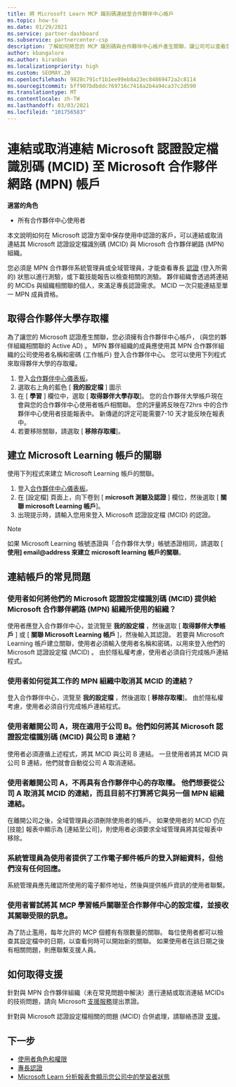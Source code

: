 ```yaml
---
title: 將 Microsoft Learn MCP 識別碼連結至合作夥伴中心帳戶
ms.topic: how-to
ms.date: 01/29/2021
ms.service: partner-dashboard
ms.subservice: partnercenter-csp
description: 了解如何將您的 MCP 識別碼與合作夥伴中心帳戶產生關聯，讓公司可以查看您對專長認證所採取的訓練和學習路徑。
author: kbangalore
ms.author: kiranban
ms.localizationpriority: high
ms.custom: SEOMAY.20
ms.openlocfilehash: 9828c791cf1b1ee99eb8a23ec84869472a2c8114
ms.sourcegitcommit: bff907bdbddc769716c7418a2b4a94ca37c2d590
ms.translationtype: MT
ms.contentlocale: zh-TW
ms.lasthandoff: 03/03/2021
ms.locfileid: "101756583"
---
```

# <a name="link-or-unlink-a-microsoft-certification-profile-id-mcid-to-a-microsoft-partner-network-mpn-account"></a>連結或取消連結 Microsoft 認證設定檔識別碼 (MCID) 至 Microsoft 合作夥伴網路 (MPN) 帳戶

**適當的角色**

- 所有合作夥伴中心使用者

本文說明如何在 Microsoft 認證方案中保存使用中認證的客戶，可以連結或取消連結其 Microsoft 認證設定檔識別碼 (MCID) 與 Microsoft 合作夥伴網路 (MPN) 組織。

您必須是 MPN 合作夥伴系統管理員或全域管理員，才能查看專長 [認證](https://partner.microsoft.com/pcv/partnership/competencies) (登入所需的) 狀態以進行測驗，或下載技能報告以檢查相關的測驗。 夥伴組織會透過將連結的 MCIDs 與組織相關聯的個人，來滿足專長認證需求。 MCID 一次只能連結至單一 MPN 成員資格。

## <a name="get-partner-university-access"></a>取得合作夥伴大學存取權

為了讓您的 Microsoft 認證產生關聯，您必須擁有合作夥伴中心帳戶， (與您的夥伴組織相關聯的 Active AD) 。 MPN 夥伴組織的成員應使用其 MPN 合作夥伴組織的公司使用者名稱和密碼 (工作帳戶) 登入合作夥伴中心。
您可以使用下列程式來取得夥伴大學的存取權。

1. 登入[合作夥伴中心儀表板](https://partner.microsoft.com/dashboard/)。
2. 選取右上角的藍色 [ **我的設定檔** ] 圖示
3. 在 [ **學習** ] 欄位中，選取 [ **取得夥伴大學存取**]。
您的合作夥伴大學帳戶現在會與您的合作夥伴中心使用者帳戶相關聯。 您的評量將反映在72hrs 中的合作夥伴中心使用者技能報表中。 新傳遞的評定可能需要7-10 天才能反映在報表中。
4. 若要移除關聯，請選取 [ **移除存取權**]。

## <a name="associate-a-microsoft-learning-account"></a>建立 Microsoft Learning 帳戶的關聯

使用下列程式來建立 Microsoft Learning 帳戶的關聯。 

1. 登入[合作夥伴中心儀表板](https://partner.microsoft.com/dashboard/)。
2. 在 [設定檔] 頁面上，向下卷到 [ **microsoft 測驗及認證** ] 欄位，然後選取 [ **關聯 microsoft Learning 帳戶**]。
3. 出現提示時，請輸入您用來登入 Microsoft 認證設定檔 (MCID) 的認證。

>[!NOTE]
>如果 Microsoft Learning 帳號憑證與「合作夥伴大學」帳號憑證相同，請選取 [ **使用] email@address 來建立 microsoft learning 帳戶的關聯**。

## <a name="frequently-asked-questions-about-linking-accounts"></a>連結帳戶的常見問題

### <a name="how-can-a-user-link-their-microsoft-certification-profile-id-mcid-with-the-microsoft-partner-network-mpn-organization-they-work-for"></a>使用者如何將他們的 Microsoft 認證設定檔識別碼 (MCID) 提供給 Microsoft 合作夥伴網路 (MPN) 組織所使用的組織？

使用者應登入合作夥伴中心，並流覽至 **我的設定檔** ，然後選取 [ **取得夥伴大學帳戶** ] 或 [ **關聯 Microsoft Learning 帳戶** ]，然後輸入其認證。 若要與 Microsoft Learning 帳戶建立關聯，使用者必須輸入使用者名稱和密碼，以用來登入他們的 Microsoft 認證設定檔 (MCID) 。 由於隱私權考慮，使用者必須自行完成帳戶連結程式。  

### <a name="how-can-a-user-unlink-their-mcid-from-the-mpn-organization-they-work-for"></a>使用者如何從其工作的 MPN 組織中取消其 MCID 的連結？

登入合作夥伴中心，流覽至 **我的設定檔** ，然後選取 [ **移除存取權**]。 由於隱私權考慮，使用者必須自行完成帳戶連結程式。

### <a name="the-user-left-company-a-and-now-works-for-company-b-how-can-they-link-their-microsoft-certification-profile-id-mcid-with-company-b"></a>使用者離開公司 A，現在適用于公司 B。他們如何將其 Microsoft 認證設定檔識別碼 (MCID) 與公司 B 連結？

使用者必須遵循上述程式，將其 MCID 與公司 B 連結。 一旦使用者將其 MCID 與公司 B 連結，他們就會自動從公司 A 取消連結。

### <a name="the-user-left-company-a-and-no-longer-has-access-to-partner-center-they-want-to-unlink-their-mcid-from-company-a-and-are-not-planning-to-link-it-with-another-mpn-organization-at-the-moment"></a>使用者離開公司 A，不再具有合作夥伴中心的存取權。 他們想要從公司 A 取消其 MCID 的連結，而且目前不打算將它與另一個 MPN 組織連結。

在離開公司之後，全域管理員必須刪除使用者的帳戶。 如果使用者的 MCID 仍在 [技能] 報表中顯示為 [連結至公司]，則使用者必須要求全域管理員將其從報表中移除。

### <a name="the-admin-provided-sign-in-details-for-a-work-email-account-to-a-user-and-they-have-had-no-response"></a>系統管理員為使用者提供了工作電子郵件帳戶的登入詳細資料，但他們沒有任何回應。

系統管理員應先確認所使用的電子郵件地址，然後與提供帳戶資訊的使用者聯繫。

### <a name="a-user-tries-to-associate-their-mcp-learning-account-to-their-profile-in-partner-center-and-receives-a-message-that-their-association-is-limited"></a>使用者嘗試將其 MCP 學習帳戶關聯至合作夥伴中心的設定檔，並接收其關聯受限的訊息。

為了防止濫用，每年允許的 MCP 個體有有限數量的關聯。 每位使用者都可以檢查其設定檔中的日期，以查看何時可以開始新的關聯。 如果使用者在該日期之後有相關問題，則應聯繫支援人員。  

## <a name="how-to-get-support"></a>如何取得支援

針對與 MPN 合作夥伴組織（未在常見問題中解決）進行連結或取消連結 MCIDs 的技術問題，請向 Microsoft [支援服務](https://partner.microsoft.com/support)提出票證。

針對與 Microsoft 認證設定檔相關的問題 (MCID) 合併處理，請聯絡憑證 [支援](https://aka.ms/mcpforum)。

## <a name="next-steps"></a>下一步

- [使用者角色和權限](./permissions-overview.md)
- [專長認證](https://partner.microsoft.com/membership/competencies)
- [Microsoft Learn 分析報表會顯示您公司中的學習者狀態](ms-learn-analytics.md)